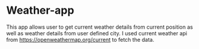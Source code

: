 # Weather-app
This app allows user to get current weather details from current position as well as weather details from user defined city. 
I used current weather api from https://openweathermap.org/current to fetch the data.

